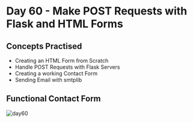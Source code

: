 # Day 60 - Make POST Requests with Flask and HTML Forms
## Concepts Practised
- Creating an HTML Form from Scratch
- Handle POST Requests with Flask Servers
- Creating a working Contact Form
- Sending Email with smtplib
## Functional Contact Form
![day60](https://user-images.githubusercontent.com/98851253/161172752-4877e867-87c5-41ea-b91d-055e25b75bc9.gif)
